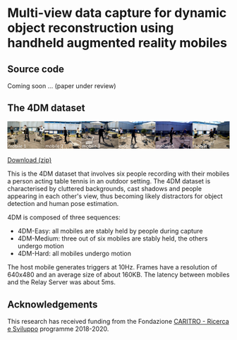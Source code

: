 # Multi-view data capture for dynamic object reconstruction using handheld augmented reality mobiles

## Source code

Coming soon ... (paper under review)

## The 4DM dataset

<p align="center"><img src="assets/4dm_sample.png" width="1000"></p>

[Download (zip)](https://drive.google.com/file/d/1AvkGph7TXxsxoqQXEVZErHHllutC4Ncc/view?usp=sharing)

This is the 4DM dataset that involves six people recording with their mobiles a person acting table tennis in an outdoor setting.
The 4DM dataset is characterised by cluttered backgrounds, cast shadows and people appearing in each other's view, thus becoming likely distractors for object detection and human pose estimation.

4DM is composed of three sequences: 
- 4DM-Easy: all mobiles are stably held by people during capture 
- 4DM-Medium: three out of six mobiles are stably held, the others undergo motion
- 4DM-Hard: all mobiles undergo motion

The host mobile generates triggers at 10Hz. Frames have a resolution of 640x480 and an average size of about 160KB. The latency between mobiles and the Relay Server was about 5ms.

## Acknowledgements

This research has received funding from the Fondazione [CARITRO - Ricerca e Sviluppo](https://www.fondazionecaritro.it/) programme 2018-2020.
